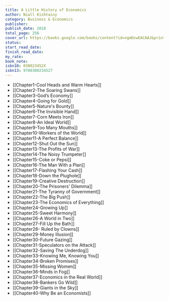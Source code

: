 ```yaml
---
title: A Little History of Economics
author: Niall Kishtainy
category: Business & Economics
publisher: 
publish_date: 2018
total_page: 256
cover_url: https://books.google.com/books/content?id=ngmDswEACAAJ&printsec=frontcover&img=1&zoom=1&source=gbs_api
status: 
start_read_date: 
finish_read_date: 
my_rate: 
book_note: 
isbn10: 030023452X
isbn13: 9780300234527
---
```

- [[Chapter1-Cool Heads and Warm Hearts]]
- [[Chapter2-The Soaring Swans]]
- [[Chapter3-God’s Economy]]
- [[Chapter4-Going for Gold]]
- [[Chapter5-Nature's Bounty]]
- [[Chapter6-The Invisible Hand]]
- [[Chapter7-Corn Meets Iron]]
- [[Chapter8-An Ideal World]]
- [[Chapter9-Too Many Mouths]]
- [[Chapter10-Workers of the World]]
- [[Chapter11-A Perfect Balance]]
- [[Chapter12-Shut Out the Sun]]
- [[Chapter13-The Profits of War]]
- [[Chapter14-The Noisy Trumpeter]]
- [[Chapter15-Coke or Pepsi]]
- [[Chapter16-The Man With a Plan]]
- [[Chapter17-Flashing Your Cash]]
- [[Chapter18-Down the Plughole]]
- [[Chapter19-Creative Destruction]]
- [[Chapter20-The Prisoners' Dilemma]]
- [[Chapter21-The Tyranny of Government]]
- [[Chapter22-The Big Push]]
- [[Chapter23-The Economics of Everything]]
- [[Chapter24-Growing Up]]
- [[Chapter25-Sweet Harmony]]
- [[Chapter26-A World in Two]]
- [[Chapter27-Fill Up the Bath]]
- [[Chapter28- Ruled by Clowns]]
- [[Chapter29-Money Illusion]]
- [[Chapter30-Future Gazing]]
- [[Chapter31-Speculators on the Attack]]
- [[Chapter32-Saving The Underdog]]
- [[Chapter33-Knowing Me, Knowing You]]
- [[Chapter34-Broken Promises]]
- [[Chapter35-Missing Women]]
- [[Chapter36-Minds in Fog]]
- [[Chapter37-Economics in the Real World]]
- [[Chapter38-Bankers Go Wild]]
- [[Chapter39-Giants in the Sky]]
- [[Chapter40-Why Be an Economists]]
